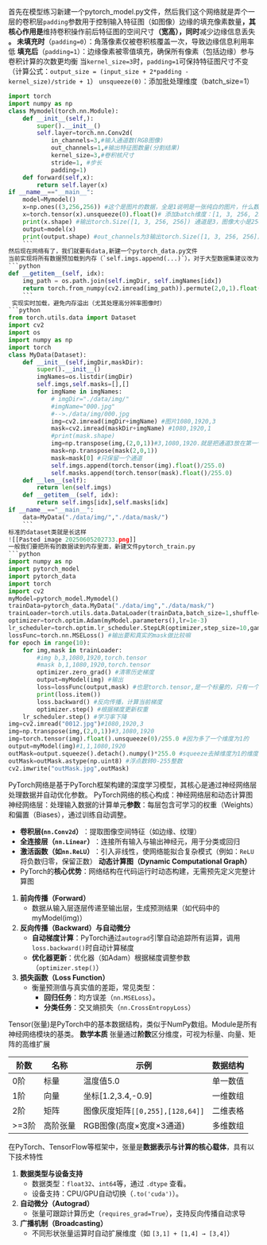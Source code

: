 首先在模型练习新建一个pytorch_model.py文件，然后我们这个网络就是弄个一层的卷积层
​`padding`参数用于控制输入特征图（如图像）边缘的填充像素数量​**​，其核心作用是​**​维持卷积操作前后特征图的空间尺寸​**​（宽高），同时​**​减少边缘信息丢失​**​。
未填充时​**​（`padding=0`）：角落像素仅被卷积核覆盖一次，导致边缘信息利用率低
**填充后​**​（`padding=1`）：边缘像素被零值填充，确保所有像素（包括边缘）参与卷积计算的次数更均衡
当`kernel_size=3`时，`padding=1`可保持特征图尺寸不变（计算公式：`output_size = (input_size + 2*padding - kernel_size)/stride + 1`）
`unsqueeze(0)`：添加批处理维度（batch_size=1）
```python
import torch
import numpy as np
class Mymodel(torch.nn.Module):
    def __init__(self,):
        super().__init__()
        self.layer=torch.nn.Conv2d(
            in_channels=3,#输入通道数(RGB图像)
            out_channels=1,#输出特征图数量(分割结果)
            kernel_size=3,#卷积核尺寸
            stride=1, #步长
            padding=1)
    def forward(self,x):
        return self.layer(x)
if __name__=="__main__":
    model=Mymodel()
    x=np.ones((3,256,256)) #这个是图片的数据，全是1说明是一张纯白的图片，什么数据都没有
    x=torch.tensor(x).unsqueeze(0).float()# 添加batch维度：[1, 3, 256, 256]
    print(x.shape) #输出torch.Size([1, 3, 256, 256]) 通道是3，图像大小是256 256
    output=model(x)
    print(output.shape) #out_channels为3输出torch.Size([1, 3, 256, 256])为1输出torch.Size([1, 1, 256, 256])
    ```
然后现在网络有了，我们就要有data,新建一个pytorch_data.py文件
当前实现将所有数据预加载到内存（`self.imgs.append(...)`），对于大型数据集建议改为：
```python
def __getitem__(self, idx):
    img_path = os.path.join(self.imgDir, self.imgNames[idx])
    return torch.from_numpy(cv2.imread(img_path)).permute(2,0,1).float()/255.0  
    ```
 实现实时加载，避免内存溢出（尤其处理高分辨率图像时）
```python
from torch.utils.data import Dataset
import cv2
import os
import numpy as np
import torch
class MyData(Dataset):
    def __init__(self,imgDir,maskDir):
        super().__init__()
        imgNames=os.listdir(imgDir)
        self.imgs,self.masks=[],[]
        for imgName in imgNames:
            # imgDir="./data/img/"
            #imgName="000.jpg"  
            #-->./data/img/000.jpg
            img=cv2.imread(imgDir+imgName) #图片1080,1920,3
            mask=cv2.imread(maskDir+imgName) #1080,1920,1
            #print(mask.shape)
            img=np.transpose(img,(2,0,1))#3,1080,1920.就是把通道3放在第一个位置
            mask=np.transpose(mask(2,0,1))
            mask=mask[0] #只保留一个通道
            self.imgs.append(torch.tensor(img).float()/255.0)
            self.masks.append(torch.tensor(mask).float()/255.0)
    def __len__(self):
        return len(self.imgs)
    def __getitem__(self, idx):
        return self.imgs[idx],self.masks[idx]
if __name__=="__main__":
    data=MyData("./data/img/","./data/mask/")
    ```
标准的dataset类就是长这样
![[Pasted image 20250605202733.png]]
一般我们要把所有的数据读到内存里面，新建文件pytorch_train.py
```python
import numpy as np
import pytorch_model
import pytorch_data
import torch
import cv2
myModel=pytorch_model.Mymodel()
trainData=pytorch_data.MyData("./data/img","./data/mask/")
trainLoader=torch.utils.data.DataLoader(trainData,batch_size=1,shuffle=True)
optimizer=torch.optim.Adam(myModel.parameters(),lr=1e-3)
lr_scheduler=torch.optim.lr_scheduler.StepLR(optimizer,step_size=10,gamma=0.1)
lossFunc=torch.nn.MSELoss() #输出要和真实的mask做比较嘛
for epoch in range(10):
    for img,mask in trainLoader:
        #img b,3,1080,1920,torch.tensor
        #mask b,1,1080,1920,torch.tensor
        optimizer.zero_grad() #清零历史梯度
        output=myModel(img) #输出
        loss=lossFunc(output,mask) #也是torch.tensor,是一个标量的，只有一个数值
        print(loss.item())
        loss.backward() #反向传播，计算当前梯度
        optimizer.step() #根据梯度更新权重
    lr_scheduler.step() #学习率下降
img=cv2.imread("0012.jpg")#1080,1920,3
img=np.transpose(img,(2,0,1))#3,1080,1920
img=torch.tensor(img).float().unsqueeze(0)/255.0 #因为多了一个维度为1的
output=myModel(img)#1,1,1080,1920
outMask=output.squeeze().detach().numpy()*255.0 #squeeze去掉维度为1的维度，detach复制(切断计算图，节省内存)，numpy数组
outMask=outMask.astype(np.uint8) #浮点数转0-255整数
cv2.imwrite("outMask.jpg",outMask)
```

PyTorch网络是基于PyTorch框架构建的深度学习模型，其核心是通过神经网络层处理数据并自动优化参数。
PyTorch网络的核心构成：神经网络层和动态计算图
神经网络层：处理输入数据的计算单元
**​参数​**​：每层包含可学习的权重（Weights）和偏置（Biases），通过训练自动调整。
- **卷积层(`nn.Conv2d`）​**​：提取图像空间特征（如边缘、纹理）
- ​**​全连接层（`nn.Linear`）​**​：连接所有输入与输出神经元，用于分类或回归
- ​**​激活函数（如`nn.ReLU`）​**​：引入非线性，使网络能拟合复杂模式（例如：`ReLU`将负数归零，保留正数）
**动态计算图（Dynamic Computational Graph）​**​
- PyTorch的​**​核心优势​**​：网络结构在代码运行时动态构建，无需预先定义完整计算图

1. **前向传播（Forward）​**​
    - 数据从输入层逐层传递至输出层，生成预测结果（如代码中的myModel(img)）
2. ​**​反向传播（Backward）与自动微分​**​
    - ​**​自动梯度计算​**​：PyTorch通过`autograd`引擎自动追踪所有运算，调用`loss.backward()`时自动计算梯度
    - ​**​优化器更新​**​：优化器（如Adam）根据梯度调整参数（`optimizer.step()`）
3. ​**​损失函数（Loss Function）​**​
    - 衡量预测值与真实值的差距，常见类型：
        - ​**​回归任务​**​：均方误差（`nn.MSELoss`）。
        - ​**​分类任务​**​：交叉熵损失（`nn.CrossEntropyLoss`）

Tensor(张量)是PyTorch中的基本数据结构，类似于NumPy数组。Module是所有神经网络模块的基类。
**数学本质**
张量通过​**​阶数​**​区分维度，可视为标量、向量、矩阵的高维扩展

| 阶数   | 名称   | 示例                         | 数据结构 |
| ---- | ---- | -------------------------- | ---- |
| 0阶   | 标量   | 温度值5.0                     | 单一数值 |
| 1阶   | 向量   | 坐标[1.2,3.4,-0.9]           | 一维数组 |
| 2阶   | 矩阵   | 图像灰度矩阵`[[0,255],[128,64]]` | 二维表格 |
| >=3阶 | 高阶张量 | RGB图像(高度×宽度×3通道)           | 多维数组 |
在PyTorch、TensorFlow等框架中，张量是​**​数据表示与计算的核心载体​**​，具有以下技术特性
1. ​**​数据类型与设备支持​**​
    - 数据类型：`float32`、`int64`等，通过 `.dtype` 查看。
    - 设备支持：CPU/GPU自动切换（`.to('cuda')`）。
2. ​**​自动微分（Autograd）​**​
    - 张量可跟踪计算历史（`requires_grad=True`），支持反向传播自动求导
3. ​**​广播机制（Broadcasting）​**​
    - 不同形状张量运算时自动扩展维度（如 `[3,1] + [1,4] → [3,4]`）